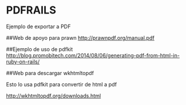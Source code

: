 # PDFRAILS
Ejemplo de exportar a PDF

##Web de apoyo para prawn
http://prawnpdf.org/manual.pdf

##Ejemplo de uso de pdfkit
http://blog.promobitech.com/2014/08/06/generating-pdf-from-html-in-ruby-on-rails/

##Web para descargar wkhtmltopdf

Esto lo usa pdfkit para convertir de html a pdf

http://wkhtmltopdf.org/downloads.html

